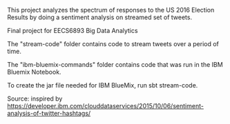 This project analyzes the spectrum of responses to the US 2016 Election Results by doing a sentiment analysis on streamed set of tweets. 

Final project for EECS6893 Big Data Analytics

The "stream-code" folder contains code to stream tweets over a period of time.

The "ibm-bluemix-commands" folder contains code that was run in the IBM Bluemix Notebook. 

To create the jar file needed for IBM BlueMix, run sbt stream-code.  

Source: inspired by https://developer.ibm.com/clouddataservices/2015/10/06/sentiment-analysis-of-twitter-hashtags/ 
